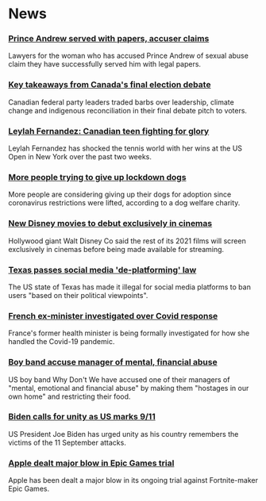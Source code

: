 # News
### [Prince Andrew served with papers, accuser claims](https://www.bbc.com/news/uk-58523119)
Lawyers for the woman who has accused Prince Andrew of sexual abuse claim they have successfully served him with legal papers.
### [Key takeaways from Canada's final election debate](https://www.bbc.com/news/world-us-canada-58495746)
Canadian federal party leaders traded barbs over leadership, climate change and indigenous reconciliation in their final debate pitch to voters. 
### [Leylah Fernandez: Canadian teen fighting for glory](https://www.bbc.com/news/world-us-canada-58523448)
Leylah Fernandez has shocked the tennis world with her wins at the US Open in New York over the past two weeks.
### [More people trying to give up lockdown dogs](https://www.bbc.com/news/uk-58518892)
More people are considering giving up their dogs for adoption since coronavirus restrictions were lifted, according to a dog welfare charity.
### [New Disney movies to debut exclusively in cinemas](https://www.bbc.com/news/world-us-canada-58524893)
Hollywood giant Walt Disney Co said the rest of its 2021 films will screen exclusively in cinemas before being made available for streaming.
### [Texas passes social media 'de-platforming' law](https://www.bbc.com/news/technology-58516155)
The US state of Texas has made it illegal for social media platforms to ban users "based on their political viewpoints".
### [French ex-minister investigated over Covid response](https://www.bbc.com/news/world-europe-58523027)
France's former health minister is being formally investigated for how she handled the Covid-19 pandemic. 
### [Boy band accuse manager of mental, financial abuse](https://www.bbc.com/news/entertainment-arts-58520199)
US boy band Why Don't We have accused one of their managers of "mental, emotional and financial abuse" by making them "hostages in our own home" and restricting their food.
### [Biden calls for unity as US marks 9/11](https://www.bbc.com/news/world-us-canada-58524715)
US President Joe Biden has urged unity as his country remembers the victims of the 11 September attacks.
### [Apple dealt major blow in Epic Games trial](https://www.bbc.com/news/technology-58522588)
Apple has been dealt a major blow in its ongoing trial against Fortnite-maker Epic Games.
